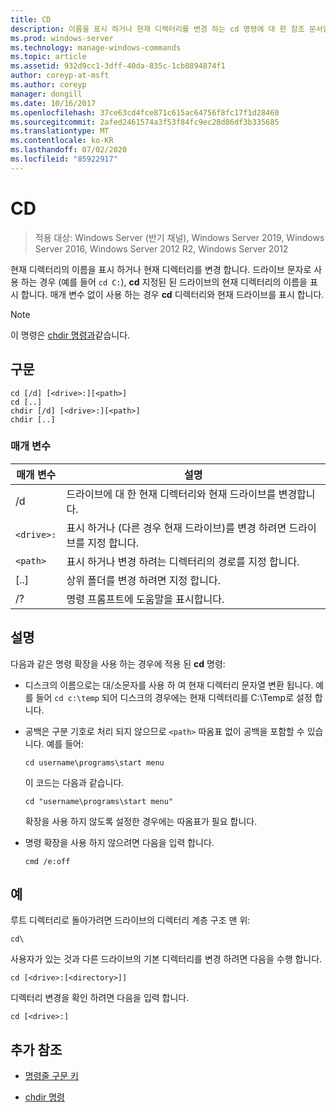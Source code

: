 ```yaml
---
title: CD
description: 이름을 표시 하거나 현재 디렉터리를 변경 하는 cd 명령에 대 한 참조 문서입니다.
ms.prod: windows-server
ms.technology: manage-windows-commands
ms.topic: article
ms.assetid: 932d9cc1-3dff-40da-835c-1cb0894874f1
author: coreyp-at-msft
ms.author: coreyp
manager: dongill
ms.date: 10/16/2017
ms.openlocfilehash: 37ce63cd4fce871c615ac64756f8fc17f1d28460
ms.sourcegitcommit: 2afed2461574a3f53f84fc9ec28d86df3b335685
ms.translationtype: MT
ms.contentlocale: ko-KR
ms.lasthandoff: 07/02/2020
ms.locfileid: "85922917"
---
```

# <a name="cd"></a>CD

> 적용 대상: Windows Server (반기 채널), Windows Server 2019, Windows Server 2016, Windows Server 2012 R2, Windows Server 2012

현재 디렉터리의 이름을 표시 하거나 현재 디렉터리를 변경 합니다. 드라이브 문자로 사용 하는 경우 (예를 들어 `cd C:`), **cd** 지정된 된 드라이브의 현재 디렉터리의 이름을 표시 합니다. 매개 변수 없이 사용 하는 경우 **cd** 디렉터리와 현재 드라이브를 표시 합니다.

> [!NOTE]
> 이 명령은 [chdir 명령과](chdir.md)같습니다.

## <a name="syntax"></a>구문

```
cd [/d] [<drive>:][<path>]
cd [..]
chdir [/d] [<drive>:][<path>]
chdir [..]
```

### <a name="parameters"></a>매개 변수

| 매개 변수 | 설명 |
| --------- | ----------- |
| /d | 드라이브에 대 한 현재 디렉터리와 현재 드라이브를 변경합니다. |
| `<drive>:` | 표시 하거나 (다른 경우 현재 드라이브)를 변경 하려면 드라이브를 지정 합니다. |
| `<path>` | 표시 하거나 변경 하려는 디렉터리의 경로를 지정 합니다. |
| [..] | 상위 폴더를 변경 하려면 지정 합니다. |
| /? | 명령 프롬프트에 도움말을 표시합니다. |

## <a name="remarks"></a>설명

다음과 같은 명령 확장을 사용 하는 경우에 적용 된 **cd** 명령:

- 디스크의 이름으로는 대/소문자를 사용 하 여 현재 디렉터리 문자열 변환 됩니다. 예를 들어 `cd c:\temp` 되어 디스크의 경우에는 현재 디렉터리를 C:\Temp로 설정 합니다.

- 공백은 구분 기호로 처리 되지 않으므로 `<path>` 따옴표 없이 공백을 포함할 수 있습니다. 예를 들어:

  ```
  cd username\programs\start menu
  ```

  이 코드는 다음과 같습니다.

  ```
  cd "username\programs\start menu"
  ```

  확장을 사용 하지 않도록 설정한 경우에는 따옴표가 필요 합니다.

- 명령 확장을 사용 하지 않으려면 다음을 입력 합니다.

  ```
  cmd /e:off
  ```

## <a name="examples"></a>예

루트 디렉터리로 돌아가려면 드라이브의 디렉터리 계층 구조 맨 위:

```
cd\
```

사용자가 있는 것과 다른 드라이브의 기본 디렉터리를 변경 하려면 다음을 수행 합니다.

```
cd [<drive>:[<directory>]]
```

디렉터리 변경을 확인 하려면 다음을 입력 합니다.

```
cd [<drive>:]
```

## <a name="additional-references"></a>추가 참조

- [명령줄 구문 키](command-line-syntax-key.md)

- [chdir 명령](chdir.md)
